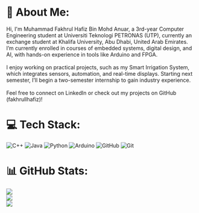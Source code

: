 # 💫 About Me:
Hi, I'm Muhammad Fakhrul Hafiz Bin Mohd Anuar, a 3rd-year Computer Engineering student at Universiti Teknologi PETRONAS (UTP), currently an exchange student at Khalifa University, Abu Dhabi, United Arab Emirates. I’m currently enrolled in courses of embedded systems, digital design, and AI, with hands-on experience in tools like Arduino and FPGA.<br><br>I enjoy working on practical projects, such as my Smart Irrigation System, which integrates sensors, automation, and real-time displays. Starting next semester, I’ll begin a two-semester internship to gain industry experience.<br><br>Feel free to connect on LinkedIn or check out my projects on GitHub (fakhrullhafiz)!


# 💻 Tech Stack:
![C++](https://img.shields.io/badge/c++-%2300599C.svg?style=flat&logo=c%2B%2B&logoColor=white) ![Java](https://img.shields.io/badge/java-%23ED8B00.svg?style=flat&logo=openjdk&logoColor=white) ![Python](https://img.shields.io/badge/python-3670A0?style=flat&logo=python&logoColor=ffdd54) ![Arduino](https://img.shields.io/badge/-Arduino-00979D?style=flat&logo=Arduino&logoColor=white) ![GitHub](https://img.shields.io/badge/github-%23121011.svg?style=flat&logo=github&logoColor=white) ![Git](https://img.shields.io/badge/git-%23F05033.svg?style=flat&logo=git&logoColor=white)
# 📊 GitHub Stats:
![](https://github-readme-stats.vercel.app/api?username=fakhrullhafiz&theme=city_lights&hide_border=false&include_all_commits=false&count_private=false)<br/>
![](https://github-readme-streak-stats.herokuapp.com/?user=fakhrullhafiz&theme=city_lights&hide_border=false)<br/>
![](https://github-readme-stats.vercel.app/api/top-langs/?username=fakhrullhafiz&theme=city_lights&hide_border=false&include_all_commits=false&count_private=false&layout=compact)

<!-- Proudly created with GPRM ( https://gprm.itsvg.in ) -->

